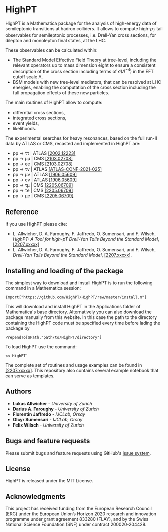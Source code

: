# HighPT

HighPT is a Mathematica package for the analysis of high-energy data of semileptonic transitions at hadron colliders. It allows to compute high-$p_T$ tail observables for semileptonic processes, i.e. Drell-Yan cross sections, for dilepton and monolepton final states, at the LHC. 

These observables can be calculated within:
* The Standard Model Effective Field Theory at tree-level, including the relevant operators up to mass dimension eight to ensure a consistent description of the cross section including terms of $\mathcal{O}(\Lambda^{−4})$ in the EFT cutoff scale Λ.
* BSM models with new tree-level mediators, that can be resolved at LHC energies, enabling the computation of the cross section including the full propagation effects of these new particles.

The main routines of HighPT allow to compute:
* differntial cross sections,
* integrated cross sections,
* event yields,
* likelihoods.

The experimental searches for heavy resonances, based on the full run-II data by ATLAS or CMS, recasted and implemented in HighPT are:
* pp → ττ | ATLAS [\[2002.12223\]](http://arxiv.org/abs/2002.12223)
* pp → μμ | CMS [\[2103.02708\]](http://arxiv.org/abs/2103.02708)
* pp → ee | CMS [\[2103.02708\]](http://arxiv.org/abs/2103.02708)
* pp → τν | ATLAS [\[ATLAS-CONF-2021-025\]](https://cds.cern.ch/record/2773301/)
* pp → μν | ATLAS [\[1906.05609\]](http://arxiv.org/abs/1906.05609)
* pp → eν | ATLAS [\[1906.05609\]](http://arxiv.org/abs/1906.05609)
* pp → τμ | CMS [\[2205.06709\]](http://arxiv.org/abs/2205.06709)
* pp → τe | CMS [\[2205.06709\]](http://arxiv.org/abs/2205.06709)
* pp → μe | CMS [\[2205.06709\]](http://arxiv.org/abs/2205.06709)

## Reference

If you use HighPT please cite: 
* L. Allwicher, D. A. Faroughy, F. Jaffredo, O. Sumensari, and F. Wilsch, *HighPT: A Tool for high-pT Drell-Yan Tails Beyond the Standard Model*, [\[2207.xxxxx\]](https://arxiv.org/abs/2207.xxxxx)
* L. Allwicher, D. A. Faroughy, F. Jaffredo, O. Sumensari, and F. Wilsch, *Drell-Yan Tails Beyond the Standard Model*, [\[2207.xxxxx\]](https://arxiv.org/abs/2207.xxxxx).

## Installing and loading of the package

The simplest way to download and install HighPT is to run the following command in a Mathematica session:

```
Import["https://github.com/HighPT/HighPT/raw/master/install.m"]
```

This will download and install HighPT in the Applications folder of Mathematica's base directory. 
Alternatively you can also download the package manually from this website. In this case the path to the directory containing the HighPT code must be specified every time before lading the package by
```
PrependTo[$Path,"path/to/HighPT/directory"]
```

To load HighPT use the command:

```
<< HighPT`
```

The complete set of routines and usage examples can be found in [\[2207.xxxxx\]](https://arxiv.org/abs/2207.xxxxx). This repository also contains several example notebook that can serve as templates.

## Authors

* **Lukas Allwicher** - *University of Zurich*
* **Darius A. Faroughy** - *University of Zurich*
* **Florentin Jaffredo** - *IJCLab, Orsay*
* **Olcyr Sumensari** - *IJCLab, Orsay*
* **Felix Wilsch** - *University of Zurich*

## Bugs and feature requests

Please submit bugs and feature requests using GitHub's [issue system](https://github.com/HighPT/HighPT/issues).

## License

HighPT is released under the MIT License.


## Acknowledgments

This project has received funding from the European Research Council (ERC) under the European Union’s Horizon 2020 research and innovation programme under grant agreement 833280 (FLAY), and by the Swiss National Science Foundation (SNF) under contract 200020-204428.
